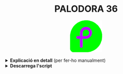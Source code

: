 <h1 align="center">PALODORA 36</h1>

<p align="center"><a href="https://github.com/mantekillah/palodora" target="_blank"><img src="./palodora-logo.png" width="100" /></a></p>

<details>
  <summary><b>Explicació en detall</b> (per fer-ho manualment)</summary>

### Taula de continguts
  
- [Optimitza les velocitats](#optimitzar-velocitats)
- [Actualitza el sistema](#actualitzar-el-sistema)
- [Defineix el nom de la màquina](#definir-el-nom-de-la-màquina)
- [Reinicia el sistema](#reiniciar-el-sistema)
- [Activa els repositoris d'RPM Fusion](#activar-rpm-fusion-free-i-nonfree)
- [Activa la paqueteria Flatpak](#activar-flatpak)
- [Instal·la el que vulguis](#installar-el-que-vulguis)
- [Elimina el que no vulguis](#eliminar-el-que-no-vulguis)
  
---
  
#### - Optimitzar velocitats:

Obrir la Terminal i posar la següent ordre per editar l'arixu **dnf.conf**:

`sudo nano /etc/dnf/dnf.conf`

Introdueixo les següents línies noves:

`fastestmirror=True`

`max_parallel_downloads=10`

`defaultyes=True`

`keepcache=True`

### Actualitzar el sistema

`sudo dnf update -y --refresh`

`sudo dnf upgrade -y`

### Definir el nom de la màquina

`sudo hostnamectl set-hostname linux`

### Reiniciar el sistema

`sudo reboot now`

### Activar RPM Fusion (*free* i *nonfree*)

`sudo dnf install -y https://mirrors.rpmfusion.org/free/fedora/rpmfusion-free-release-$(rpm -E %fedora).noarch.rpm https://mirrors.rpmfusion.org/nonfree/fedora/rpmfusion-nonfree-release-$(rpm -E %fedora).noarch.rpm`

`sudo dnf -y groupupdate core`

`sudo dnf -y groupupdate multimedia --setop="install_weak_deps=False" --exclude=PackageKit-gstreamer-plugin`

`sudo dnf -y groupupdate sound-and-video`

`sudo dnf install -y rpmfusion-free-release-tainted`

`sudo dnf install -y libdvdcss`

`sudo dnf install -y rpmfusion-nonfree-release-tainted`

`sudo dnf install -y \*-firmware`

### Activar Flatpak

`flatpak remote-add --if-not-exists flathub https://flathub.org/repo/flathub.flatpakrepo`

### Instal·lar el que vulguis

`sudo dnf install -y neofetch screenfetch gimp`

### Eliminar el que no vulguis

`sudo dnf remove -y [Per desinstal·lar folder]`

`sudo dnf autoremove`

`sudo dnf clean all`

</details>

<details>
  <summary><b>Descarrega l'script</b></summary>

<h3 align="center">L'script encara no està disponible.</h3>

</details>
